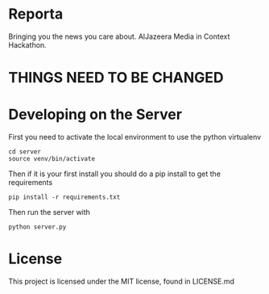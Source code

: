 Reporta
=================

Bringing you the news you care about. AlJazeera Media in Context Hackathon. 

THINGS NEED TO BE CHANGED
=========================

Developing on the Server
========================

First you need to activate the local environment to use the python virtualenv

```
cd server
source venv/bin/activate
```

Then if it is your first install you should do a pip install to get the requirements

```
pip install -r requirements.txt
```

Then run the server with

```
python server.py
```

License
=======

This project is licensed under the MIT license, found in LICENSE.md
